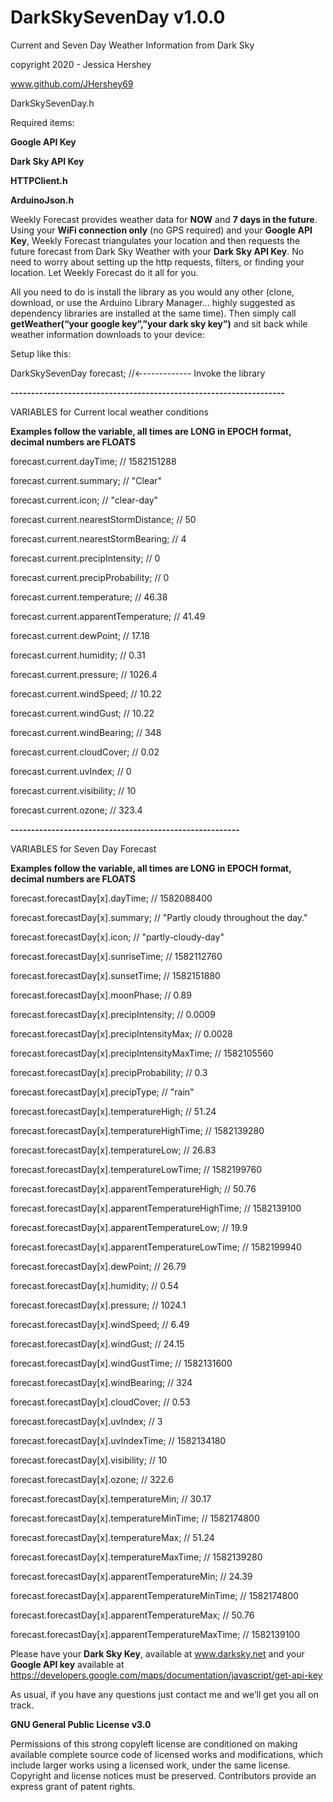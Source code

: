 # DarkSkySevenDay v1.0.0

Current and Seven Day Weather Information from Dark Sky

copyright 2020 - Jessica Hershey

www.github.com/JHershey69


DarkSkySevenDay.h

Required items:

**Google API Key**

**Dark Sky API Key**

**HTTPClient.h**

**ArduinoJson.h**

Weekly Forecast provides weather data for **NOW** and **7 days in the future**. Using your **WiFi connection only** (no GPS required) and your **Google API Key**, Weekly Forecast triangulates your location and then requests the future forecast from Dark Sky Weather with your **Dark Sky API Key**. No need to worry about setting up the http requests, filters, or finding your location. Let Weekly Forecast do it all for you.

All you need to do is install the library as you would any other (clone, download, or use the Arduino Library Manager… highly suggested as dependency libraries are installed at the same time). Then simply call **getWeather(“your google key”,”your dark sky key”)** and sit back while weather information downloads to your device:

Setup like this:

DarkSkySevenDay forecast; //←------------ Invoke the library 


**-------------------------------------------------------------------**

VARIABLES for Current local weather conditions

**Examples follow the variable, all times are LONG in EPOCH format, decimal numbers are FLOATS**


forecast.current.dayTime; // 1582151288

forecast.current.summary; // "Clear"

forecast.current.icon; // "clear-day"

forecast.current.nearestStormDistance; // 50

forecast.current.nearestStormBearing; // 4

forecast.current.precipIntensity; // 0

forecast.current.precipProbability; // 0

forecast.current.temperature; // 46.38

forecast.current.apparentTemperature; // 41.49

forecast.current.dewPoint; // 17.18

forecast.current.humidity; // 0.31

forecast.current.pressure; // 1026.4

forecast.current.windSpeed; // 10.22

forecast.current.windGust; // 10.22

forecast.current.windBearing; // 348

forecast.current.cloudCover; // 0.02

forecast.current.uvIndex; // 0

forecast.current.visibility; // 10

forecast.current.ozone; // 323.4


**--------------------------------------------------------**


VARIABLES for Seven Day Forecast

**Examples follow the variable, all times are LONG in EPOCH format, decimal numbers are FLOATS**


forecast.forecastDay[x].dayTime; // 1582088400

forecast.forecastDay[x].summary; // "Partly cloudy throughout the day."

forecast.forecastDay[x].icon; // "partly-cloudy-day"

forecast.forecastDay[x].sunriseTime; // 1582112760

forecast.forecastDay[x].sunsetTime; // 1582151880

forecast.forecastDay[x].moonPhase; // 0.89

forecast.forecastDay[x].precipIntensity; // 0.0009

forecast.forecastDay[x].precipIntensityMax; // 0.0028

forecast.forecastDay[x].precipIntensityMaxTime; // 1582105560

forecast.forecastDay[x].precipProbability; // 0.3

forecast.forecastDay[x].precipType; // "rain"

forecast.forecastDay[x].temperatureHigh; // 51.24

forecast.forecastDay[x].temperatureHighTime; // 1582139280

forecast.forecastDay[x].temperatureLow; // 26.83

forecast.forecastDay[x].temperatureLowTime; // 1582199760

forecast.forecastDay[x].apparentTemperatureHigh; // 50.76

forecast.forecastDay[x].apparentTemperatureHighTime; // 1582139100

forecast.forecastDay[x].apparentTemperatureLow; // 19.9

forecast.forecastDay[x].apparentTemperatureLowTime; // 1582199940

forecast.forecastDay[x].dewPoint; // 26.79

forecast.forecastDay[x].humidity; // 0.54

forecast.forecastDay[x].pressure; // 1024.1

forecast.forecastDay[x].windSpeed; // 6.49

forecast.forecastDay[x].windGust; // 24.15

forecast.forecastDay[x].windGustTime; // 1582131600

forecast.forecastDay[x].windBearing; // 324

forecast.forecastDay[x].cloudCover; // 0.53

forecast.forecastDay[x].uvIndex; // 3

forecast.forecastDay[x].uvIndexTime; // 1582134180

forecast.forecastDay[x].visibility; // 10

forecast.forecastDay[x].ozone; // 322.6

forecast.forecastDay[x].temperatureMin; // 30.17

forecast.forecastDay[x].temperatureMinTime; // 1582174800

forecast.forecastDay[x].temperatureMax; // 51.24

forecast.forecastDay[x].temperatureMaxTime; // 1582139280

forecast.forecastDay[x].apparentTemperatureMin; // 24.39

forecast.forecastDay[x].apparentTemperatureMinTime; // 1582174800

forecast.forecastDay[x].apparentTemperatureMax; // 50.76

forecast.forecastDay[x].apparentTemperatureMaxTime; // 1582139100



Please have your **Dark Sky Key**, available at www.darksky.net and your **Google API key** available at https://developers.google.com/maps/documentation/javascript/get-api-key

As usual, if you have any questions just contact me and we’ll get you all on track.


**GNU General Public License v3.0**

Permissions of this strong copyleft license are conditioned on making available complete source code of licensed works and modifications, which include larger works using a licensed work, under the same license. Copyright and license notices must be preserved. Contributors provide an express grant of patent rights.
